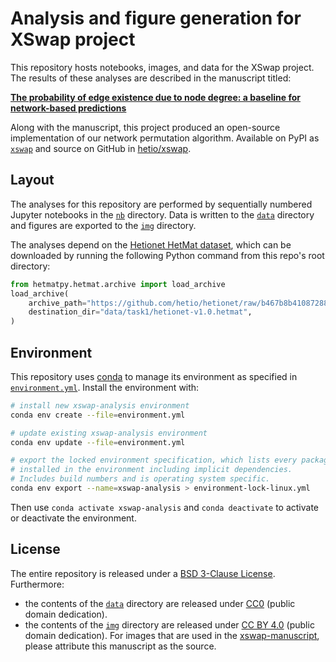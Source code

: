 # Analysis and figure generation for XSwap project

This repository hosts notebooks, images, and data for the XSwap project.
The results of these analyses are described in the manuscript titled:

[**The probability of edge existence due to node degree: a baseline for network-based predictions**](https://github.com/greenelab/xswap-manuscript/)<br>

Along with the manuscript, this project produced an open-source implementation of our network permutation algorithm.
Available on PyPI as [`xswap`](https://pypi.org/project/xswap/) and source on GitHub in [hetio/xswap](https://github.com/hetio/xswap/).

## Layout

The analyses for this repository are performed by sequentially numbered Jupyter notebooks in the [`nb`](nb) directory.
Data is written to the [`data`](data) directory and figures are exported to the [`img`](img) directory.

The analyses depend on the [Hetionet HetMat dataset](https://github.com/hetio/hetionet/tree/master/hetnet/matrix),
which can be downloaded by running the following Python command from this repo's root directory:

```py
from hetmatpy.hetmat.archive import load_archive
load_archive(
    archive_path="https://github.com/hetio/hetionet/raw/b467b8b41087288390b41fdb796577ada9f03bda/hetnet/matrix/hetionet-v1.0.hetmat.zip",
    destination_dir="data/task1/hetionet-v1.0.hetmat",
)
```

## Environment

This repository uses [conda](http://conda.pydata.org/docs/) to manage its environment as specified in [`environment.yml`](environment.yml).
Install the environment with:

```sh
# install new xswap-analysis environment
conda env create --file=environment.yml

# update existing xswap-analysis environment
conda env update --file=environment.yml

# export the locked environment specification, which lists every package
# installed in the environment including implicit dependencies.
# Includes build numbers and is operating system specific.
conda env export --name=xswap-analysis > environment-lock-linux.yml
```

Then use `conda activate xswap-analysis` and `conda deactivate` to activate or deactivate the environment.

## License

The entire repository is released under a [BSD 3-Clause License](LICENSE).
Furthermore:

- the contents of the [`data`](data) directory are released under [CC0](https://creativecommons.org/publicdomain/zero/1.0/) (public domain dedication).
- the contents of the [`img`](img) directory are released under [CC BY 4.0](https://creativecommons.org/licenses/by/4.0/) (public domain dedication).
  For images that are used in the [xswap-manuscript](https://github.com/greenelab/xswap-manuscript/),
  please attribute this manuscript as the source.

